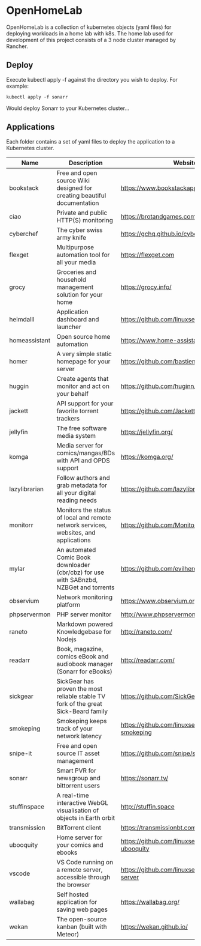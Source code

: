 # OpenHomeLab
OpenHomeLab is a collection of kubernetes objects (yaml files) for deploying workloads in a home lab with k8s. The 
home lab used for development of this project consists of a 3 node cluster managed by Rancher.
## Deploy
Execute kubectl apply -f against the directory you wish to deploy.  For example:
```shell script
kubectl apply -f sonarr
```
Would deploy Sonarr to your Kubernetes cluster...
## Applications
Each folder contains a set of yaml files to deploy the application to a Kubernetes cluster.

Name | Description | Website
------------ | ------------- | -------------
bookstack | Free and open source Wiki designed for creating beautiful documentation | https://www.bookstackapp.com
ciao | Private and public HTTP(S) monitoring | https://brotandgames.com/ciao/
cyberchef | The cyber swiss army knife | https://gchq.github.io/cyberchef
flexget | Multipurpose automation tool for all your media | https://flexget.com
grocy | Groceries and household management solution for your home | https://grocy.info/
heimdalll | Application dashboard and launcher | https://github.com/linuxserver/Heimdall
homeassistant | Open source home automation | https://www.home-assistant.io/ 
homer | A very simple static homepage for your server | https://github.com/bastienwirtz/homer
huggin | Create agents that monitor and act on your behalf | https://github.com/huginn/huginn
jackett | API support for your favorite torrent trackers | https://github.com/Jackett/Jackett
jellyfin | The free software media system | https://jellyfin.org/
komga | Media server for comics/mangas/BDs with API and OPDS support | https://komga.org/
lazylibrarian | Follow authors and grab metadata for all your digital reading needs | https://github.com/lazylibrarian/LazyLibrarian
monitorr | Monitors the status of local and remote network services, websites, and applications | https://github.com/Monitorr/Monitorr
mylar | An automated Comic Book downloader (cbr/cbz) for use with SABnzbd, NZBGet and torrents | https://github.com/evilhero/mylar
observium | Network monitoring platform | https://www.observium.org/
phpservermon | PHP server monitor | http://www.phpservermonitor.org/
raneto | Markdown powered Knowledgebase for Nodejs | http://raneto.com/
readarr | Book, magazine, comics eBook and audiobook manager (Sonarr for eBooks) | http://readarr.com/
sickgear |  SickGear has proven the most reliable stable TV fork of the great Sick-Beard family | https://github.com/SickGear/SickGear
smokeping | Smokeping keeps track of your network latency | https://github.com/linuxserver/docker-smokeping
snipe-it | Free and open source IT asset management | https://github.com/snipe/snipe-it
sonarr | Smart PVR for newsgroup and bittorrent users | https://sonarr.tv/
stuffinspace | A real-time interactive WebGL visualisation of objects in Earth orbit | http://stuffin.space
transmission | BitTorrent client | https://transmissionbt.com/
ubooquity | Home server for your comics and ebooks | https://github.com/linuxserver/docker-ubooquity
vscode | VS Code running on a remote server, accessible through the browser | https://github.com/linuxserver/docker-code-server
wallabag | Self hosted application for saving web pages | https://wallabag.org/
wekan | The open-source kanban (built with Meteor) | https://wekan.github.io/
